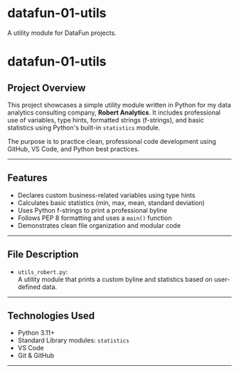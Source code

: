 # datafun-01-utils
A utility module for DataFun projects.
# datafun-01-utils

## Project Overview
This project showcases a simple utility module written in Python for my data analytics consulting company, **Robert Analytics**. It includes professional use of variables, type hints, formatted strings (f-strings), and basic statistics using Python's built-in `statistics` module.

The purpose is to practice clean, professional code development using GitHub, VS Code, and Python best practices.

---

## Features

- Declares custom business-related variables using type hints
- Calculates basic statistics (min, max, mean, standard deviation)
- Uses Python f-strings to print a professional byline
- Follows PEP 8 formatting and uses a `main()` function
- Demonstrates clean file organization and modular code

---

## File Description

- `utils_robert.py`:  
  A utility module that prints a custom byline and statistics based on user-defined data.

---

## Technologies Used

- Python 3.11+
- Standard Library modules: `statistics`
- VS Code
- Git & GitHub

---

